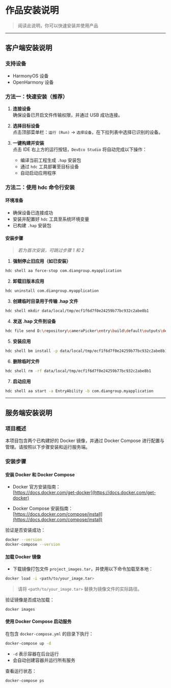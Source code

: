 #  作品安装说明
> 阅读此说明，你可以快速安装并使用产品

---

##  客户端安装说明

###  支持设备

- HarmonyOS 设备  
- OpenHarmony 设备  


###  方法一：快速安装（推荐）

1. **连接设备**  
   确保设备已开启文件传输权限，并通过 USB 成功连接。

2. **选择目标设备**  
   点击顶部菜单栏：`运行 (Run)` → `选择设备`，在下拉列表中选择已识别的设备。

3. **一键构建并安装**  
   点击 IDE 右上方的运行按钮，`DevEco Studio` 将自动完成以下操作：

   - 编译当前工程生成 `.hap` 安装包  
   - 通过 `hdc` 工具部署至目标设备  
   - 自动启动应用程序


###  方法二：使用 hdc 命令行安装

####  环境准备

- 确保设备已连接成功  
- 安装并配置好 `hdc` 工具至系统环境变量  
- 已构建 `.hap` 安装包  

####  安装步骤

> *若为首次安装，可跳过步骤 1 和 2*

1. **强制停止旧应用（如已安装）**
```bash
hdc shell aa force-stop com.diangroup.myapplication
```

2. **卸载旧版本应用**
```bash
hdc uninstall com.diangroup.myapplication
```

3. **创建临时目录用于传输 .hap 文件**
```bash
hdc shell mkdir data/local/tmp/ecf1f6d7f0e24259b77bc932c2abe8b1
```

4. **发送 .hap 文件到设备**
```bash
hdc file send D:\repository\cameraPicker\entry\build\default\outputs\default\entry-default-signed.hap data/local/tmp/ecf1f6d7f0e24259b77bc932c2abe8b1
```

5. **安装应用**
```bash
hdc shell bm install -p data/local/tmp/ecf1f6d7f0e24259b77bc932c2abe8b1
```

6. **删除临时文件**
```bash
hdc shell rm -rf data/local/tmp/ecf1f6d7f0e24259b77bc932c2abe8b1
```

7. **启动应用**
```bash
hdc shell aa start -a EntryAbility -b com.diangroup.myapplication
```

---

##  服务端安装说明


###  项目概述

本项目包含两个已构建好的 Docker 镜像，并通过 Docker Compose 进行配置与管理。请按照以下步骤安装和运行服务端。


###  安装步骤

####  安装 Docker 和 Docker Compose

- Docker 官方安装指南：  
  [https://docs.docker.com/get-docker](https://docs.docker.com/get-docker)

- Docker Compose 安装指南：  
  [https://docs.docker.com/compose/install](https://docs.docker.com/compose/install)

验证是否安装成功：
```bash
docker --version
docker-compose --version
```


####  加载 Docker 镜像

- 下载镜像打包文件 `project_images.tar`，并使用以下命令加载至本地：
```bash
docker load -i <path/to/your_image.tar>
```

> 请将 `<path/to/your_image.tar>` 替换为镜像文件的实际路径。

验证镜像是否成功加载：
```bash
docker images
```


####  使用 Docker Compose 启动服务

在包含 `docker-compose.yml` 的目录下执行：
```bash
docker-compose up -d
```

- `-d` 表示容器在后台运行  
- 会自动创建容器并运行所有服务  

查看运行状态：
```bash
docker-compose ps
```
